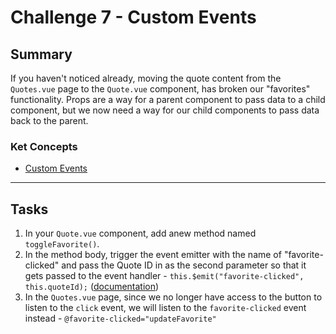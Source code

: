 # Challenge 7 - Custom Events

## Summary

If you haven't noticed already, moving the quote content from the `Quotes.vue` page to the `Quote.vue` component, has broken our "favorites" functionality. Props are a way for a parent component to pass data to a child component, but we now need a way for our child components to pass data back to the parent.

### Ket Concepts

- [Custom Events](https://vuejs.org/v2/guide/components-custom-events.html)

---

## Tasks

1. In your `Quote.vue` component, add anew method named `toggleFavorite()`.
2. In the method body, trigger the event emitter with the name of "favorite-clicked" and pass the Quote ID in as the second parameter so that it gets passed to the event handler - `this.$emit("favorite-clicked", this.quoteId);` ([documentation](https://vuejs.org/v2/guide/components-custom-events.html))
3. In the `Quotes.vue` page, since we no longer have access to the button to listen to the `click` event, we will listen to the `favorite-clicked` event instead - `@favorite-clicked="updateFavorite"`
